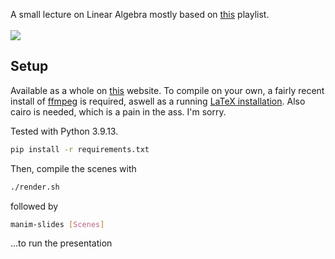 A small lecture on Linear Algebra mostly based on [this](https://www.youtube.com/watch?v=fNk_zzaMoSs&list=PLZHQObOWTQDPD3MizzM2xVFitgF8hE_ab&ab_channel=3Blue1Brown) playlist.
<br>
<br>
![](https://github.com/marisbaier/Brueckenkursvortraege/blob/main/src/example.gif) 
<br>

## Setup
Available as a whole on [this](https://people.physik.hu-berlin.de/~baierluc) website.
To compile on your own, a fairly recent install of [ffmpeg](https://ffmpeg.org/download.html) is required, aswell as a running [LaTeX installation](https://www.latex-project.org/get/). Also cairo is needed, which is a pain in the ass. I'm sorry.

Tested with Python 3.9.13.
```bash
pip install -r requirements.txt
```

Then, compile the scenes with
```bash
./render.sh
```

followed by
```bash
manim-slides [Scenes]
```
...to run the presentation
